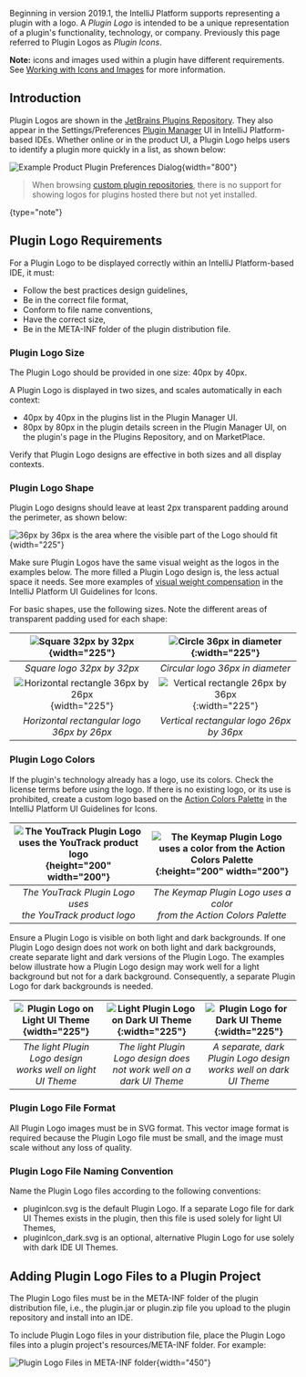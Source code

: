 [//]: # (title: Plugin Logo)

<!-- Copyright 2000-2022 JetBrains s.r.o. and other contributors. Use of this source code is governed by the Apache 2.0 license that can be found in the LICENSE file. -->

Beginning in version 2019.1, the IntelliJ Platform supports representing a plugin with a logo.
A _Plugin Logo_ is intended to be a unique representation of a plugin's functionality, technology, or company.
Previously this page referred to Plugin Logos as _Plugin Icons_.

**Note:** icons and images used within a plugin have different requirements.
See [Working with Icons and Images](work_with_icons_and_images.md) for more information.

## Introduction
Plugin Logos are shown in the [JetBrains Plugins Repository](https://plugins.jetbrains.com).
They also appear in the Settings/Preferences [Plugin Manager](https://www.jetbrains.com/help/idea/managing-plugins.html) UI in IntelliJ Platform-based IDEs.
Whether online or in the product UI, a Plugin Logo helps users to identify a plugin more quickly in a list, as shown below:

![Example Product Plugin Preferences Dialog](plugin_prefs.png){width="800"}

 >  When browsing [custom plugin repositories](update_plugins_format.md), there is no support for showing logos for plugins hosted there but not yet installed.
 >
 {type="note"}

## Plugin Logo Requirements
For a Plugin Logo to be displayed correctly within an IntelliJ Platform-based IDE, it must:
* Follow the best practices design guidelines,
* Be in the correct file format,
* Conform to file name conventions,
* Have the correct size,
* Be in the <path>META-INF</path> folder of the plugin distribution file.

### Plugin Logo Size
The Plugin Logo should be provided in one size: 40px by 40px.

A Plugin Logo is displayed in two sizes, and scales automatically in each context:
* 40px by 40px in the plugins list in the Plugin Manager UI.
* 80px by 80px in the plugin details screen in the Plugin Manager UI, on the plugin's page in the Plugins Repository, and on MarketPlace.

Verify that Plugin Logo designs are effective in both sizes and all display contexts.

### Plugin Logo Shape
Plugin Logo designs should leave at least 2px transparent padding around the perimeter, as shown below:

![36px by 36px is the area where the visible part of the Logo should fit](icon_size.png){width="225"}

Make sure Plugin Logos have the same visual weight as the logos in the examples below.
The more filled a Plugin Logo design is, the less actual space it needs.
See more examples of [visual weight compensation](https://jetbrains.design/intellij/principles/icons/#08) in the IntelliJ Platform UI Guidelines for Icons.

For basic shapes, use the following sizes.
Note the different areas of transparent padding used for each shape:

|            ![Square 32px by 32px](square_logo.png){width="225"}             |        ![Circle 36px in diameter](circle_logo.png){:width="225"}         |
|:---------------------------------------------------------------------------:|:------------------------------------------------------------------------:|
|                         _Square logo 32px by 32px_                          |                     _Circular logo 36px in diameter_                     |
| ![Horizontal rectangle 36px by 26px](rectangle_horizontal.png){width="225"} | ![Vertical rectangle 26px by 36px](rectangle_vertical.png){:width="225"} |
|                 _Horizontal rectangular logo 36px by 26px_                  |                 _Vertical rectangular logo 26px by 36px_                 |


### Plugin Logo Colors
If the plugin's technology already has a logo, use its colors.
Check the license terms before using the logo.
If there is no existing logo, or its use is prohibited, create a custom logo based on the [Action Colors Palette](https://jetbrains.design/intellij/principles/icons/#action-icons) in the IntelliJ Platform UI Guidelines for Icons.

| ![The YouTrack Plugin Logo uses the YouTrack product logo ](yt_logo.png){height="200" width="200"} | ![The Keymap Plugin Logo uses a color from the Action Colors Palette](keymap_logo.png){:height="200" width="200"} |
|:--------------------------------------------------------------------------------------------------:|:-----------------------------------------------------------------------------------------------------------------:|
|                   _The YouTrack Plugin Logo uses<br/>the YouTrack product logo_                    |                     _The Keymap Plugin Logo uses a color<br/>from the Action Colors Palette_                      |

Ensure a Plugin Logo is visible on both light and dark backgrounds.
If one Plugin Logo design does not work on both light and dark backgrounds, create separate light and dark versions of the Plugin Logo.
The examples below illustrate how a Plugin Logo design may work well for a light background but not for a dark background.
Consequently, a separate Plugin Logo for dark backgrounds is needed.

| ![Plugin Logo on Light UI Theme](light_version.png){width="225"} |    ![Light Plugin Logo on Dark UI Theme](dark_bad.png){:width="225"}     |     ![Plugin Logo for Dark UI Theme](dark_good.png){:width="225"}     |
|:----------------------------------------------------------------:|:------------------------------------------------------------------------:|:---------------------------------------------------------------------:|
| _The light Plugin Logo design<br/>works well on light UI Theme_  | _The light Plugin Logo design does<br/>not work well on a dark UI Theme_ | _A separate, dark Plugin Logo design<br/>works well on dark UI Theme_ |

### Plugin Logo File Format
All Plugin Logo images must be in SVG format.
This vector image format is required because the Plugin Logo file must be small, and the image must scale without any loss of quality.

### Plugin Logo File Naming Convention
Name the Plugin Logo files according to the following conventions:
* <path>pluginIcon.svg</path> is the default Plugin Logo.
  If a separate Logo file for dark UI Themes exists in the plugin, then this file is used solely for light UI Themes,
* <path>pluginIcon_dark.svg</path> is an optional, alternative Plugin Logo for use solely with dark IDE UI Themes.

## Adding Plugin Logo Files to a Plugin Project
The Plugin Logo files must be in the <path>META-INF</path> folder of the plugin distribution file, i.e., the <path>plugin.jar</path> or <path>plugin.zip</path> file you upload to the plugin repository and install into an IDE.

To include Plugin Logo files in your distribution file, place the Plugin Logo files into a plugin project's <path>resources/META-INF</path> folder.
For example:

![Plugin Logo Files in META-INF folder](resource_directory_structure.png){width="450"}
